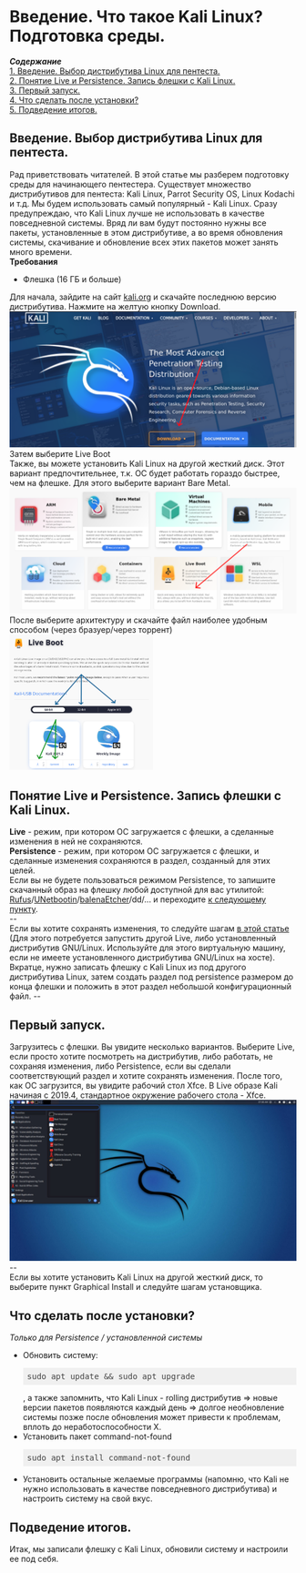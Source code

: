 <h1>Введение. Что такое Kali Linux? Подготовка среды.</h1>

<b><i>Содержание</i></b><br>
<a href="#introduction">1. Введение. Выбор дистрибутива Linux для пентеста.</a><br>
<a href="#usb">2. Понятие Live и Persistence. Запись флешки с Kali Linux.</a><br>
<a href="#firstrun">3. Первый запуск.</a><br>
<a href="#postinstall">4. Что сделать после установки?</a><br>
<a href="#results">5. Подведение итогов.</a><br>

<p><a name="introduction"></a></p>
<h2>Введение. Выбор дистрибутива Linux для пентеста.</h2>
Рад приветствовать читателей. В этой статье мы разберем подготовку среды для начинающего пентестера. 
Существует множество дистрибутивов для пентеста: Kali Linux, Parrot Security OS, Linux Kodachi и т.д. Мы
будем использовать самый популярный - Kali Linux. Сразу предупреждаю, что Kali Linux лучше не использовать
в качестве повседневной системы. Вряд ли вам будут постоянно нужны все пакеты, установленные в этом
дистрибутиве, а во время обновления системы, скачивание и обновление всех этих пакетов может занять
много времени.<br>
<b>Требования</b>
<ul>
  <li>Флешка (16 ГБ и больше)</li>
</ul>
Для начала, зайдите на сайт <a href="https://kali.org">kali.org</a> и скачайте последнюю версию дистрибутива.
Нажмите на желтую кнопку Download.
<img src="downloadingkali1.png">
Затем выберите Live Boot<br>
Также, вы можете установить Kali Linux на другой жесткий диск. Этот вариант предпочтительнее, т.к. ОС будет работать гораздо быстрее, чем на флешке. Для этого выберите вариант Bare Metal.
<img src="downloadingkali2.png">
После выберите архитектуру и скачайте файл наиболее удобным способом (через бразуер/через торрент)
<img src="downloadingkali3.png" width="50%" height="50%">

<p><a name="usb"></a></p>
<h2>Понятие Live и Persistence. Запись флешки с Kali Linux.</h2>
<b>Live</b> - режим, при котором ОС загружается с флешки, а сделанные изменения в ней не сохраняются.<br>
<b>Persistence</b> - режим, при котором ОС загружается с флешки, и сделанные изменения сохраняются в раздел, созданный для этих целей.<br>
Если вы не будете пользоваться режимом Persistence, то запишите скачанный образ на флешку любой доступной для вас утилитой: <a href="https://rufus.ie" target="_blank">Rufus</a>/<a href="https://unetbootin.github.io" target="_blank">UNetbootin</a>/<a href="https://balena.io/etcher" target="_blank">balenaEtcher</a>/dd/... и переходите <a href="#firstrun">к следующему пункту</a>.<br>
--<br>
Если вы хотите сохранять изменения, то следуйте шагам <a href="https://kali.org/prst" target="_blank">в этой статье</a> (Для этого потребуется запустить другой Live, либо установленный дистрибутив GNU/Linux. Используйте для этого виртуальную машину, если не имеете установленного дистрибутива GNU/Linux на хосте). Вкратце, нужно записать флешку с Kali Linux из под другого дистрибутива Linux, затем создать раздел под persistence размером до конца флешки и положить в этот раздел небольшой конфигурационный файл.
--<br>


<p><a name="firstrun"></a></p>
<h2>Первый запуск.</h2>
Загрузитесь с флешки. Вы увидите несколько вариантов. Выберите Live, если просто хотите посмотреть на дистрибутив, либо работать, не сохраняя изменения, либо Persistence, если вы сделали соответствующий раздел и хотите сохранять изменения. После того, как ОС загрузится, вы увидите рабочий стол Xfce. В Live образе Kali начиная с 2019.4, стандартное окружение рабочего стола - Xfce.
<img src="kali_xfce_desktop.jpg"><br>
--<br>
Если вы хотите установить Kali Linux на другой жесткий диск, то выберите пункт Graphical Install и следуйте шагам установщика.

<p><a name="postinstall"></a></p>
<h2>Что сделать после установки?</h2>
<i>Только для Persistence / установленной системы</i>
<ul>
  <li>Обновить систему: <br>
  <pre class="hljs" style="display: block; overflow-x: auto; padding: 0.5em; background: rgb(240, 240, 240) none repeat scroll 0% 0%; color: rgb(68, 68, 68);">sudo apt update &amp;&amp; sudo apt upgrade</pre>, а также запомнить, что Kali Linux - rolling дистрибутив => новые версии пакетов появляются каждый день => долгое необновление системы позже после обновления может привести к проблемам, вплоть до неработоспособности X.</li>
  <li>Установить пакет command-not-found
  <pre class="hljs" style="display: block; overflow-x: auto; padding: 0.5em; background: rgb(240, 240, 240) none repeat scroll 0% 0%; color: rgb(68, 68, 68);">sudo apt install command-not-found</pre></li>
  <li>Установить остальные желаемые программы (напомню, что Kali не нужно использовать в качестве повседневного дистрибутива) и настроить систему на свой вкус.</li>
</ul>

<p><a name="results"></a></p>
<h2>Подведение итогов.</h2>
Итак, мы записали флешку с Kali Linux, обновили систему и настроили ее под себя.
